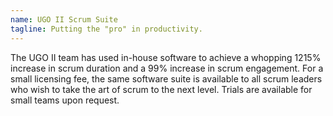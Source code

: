 ```yaml
---
name: UGO II Scrum Suite
tagline: Putting the "pro" in productivity.
---
```


The UGO II team has used in-house software to achieve a whopping 1215% increase in scrum duration and a 99% increase in scrum engagement. For a small licensing fee, the same software suite is available to all scrum leaders who wish to take the art of scrum to the next level. Trials are available for small teams upon request.
